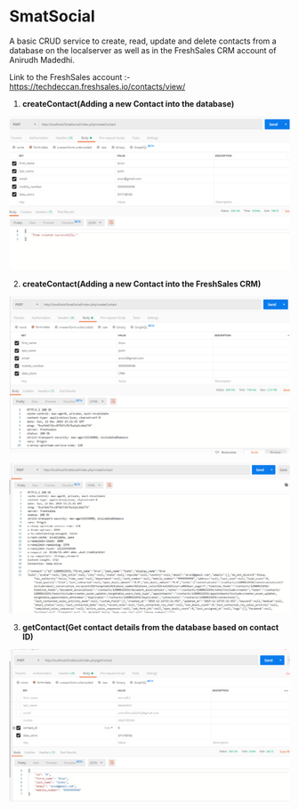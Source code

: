 # SmatSocial

A basic CRUD service to create, read, update and delete contacts from a database on the localserver as well as in the FreshSales CRM account of Anirudh Madedhi. 

Link to the FreshSales account :- https://techdeccan.freshsales.io/contacts/view/

1) <b>createContact(Adding a new Contact into the database)</b> 

![ <b>Adding a new Contact into the Database </b>](https://github.com/AnirudhMadedhi/SmatSocial/blob/master/user_guide/_images/First.png)


2) <b>createContact(Adding a new Contact into the FreshSales CRM)</b>

  ![ <b>Adding a new Contact into the Database </b>](https://github.com/AnirudhMadedhi/SmatSocial/blob/master/user_guide/_images/Second.png)
  
  ![ <b>Adding a new Contact into the Database </b>](https://github.com/AnirudhMadedhi/SmatSocial/blob/master/user_guide/_images/Third.png)



3) <b>getContact(Get contact details from the database based on contact ID) </b>

![ <b>Adding a new Contact into the Database </b>](https://github.com/AnirudhMadedhi/SmatSocial/blob/master/user_guide/_images/Fourth.png)
